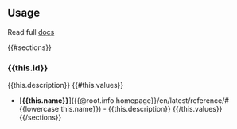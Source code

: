 ## Usage
Read full [docs]({{@root.info.homepage}}/en/latest/reference/)

{{#sections}}
### {{this.id}}
{{this.description}}
{{#this.values}}
* [**{{this.name}}**]({{@root.info.homepage}}/en/latest/reference/#{{lowercase this.name}}) - {{this.description}}
{{/this.values}} 
{{/sections}}